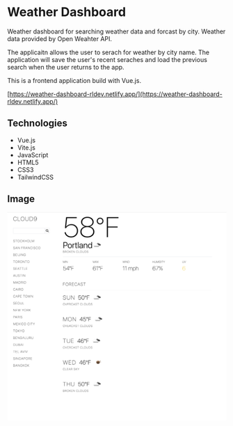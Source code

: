 # Weather Dashboard

Weather dashboard for searching weather data and forcast by city. Weather data provided by Open Weahter API.

The applicaitn allows the user to serach for weather by city name. The application will save the user's recent seraches and load the previous search when the user returns to the app.

This is a frontend application build with Vue.js.

[https://weather-dashboard-rldev.netlify.app/](https://weather-dashboard-rldev.netlify.app/)

## Technologies

- Vue.js
- Vite.js
- JavaScript
- HTML5
- CSS3
- TailwindCSS

## Image
![Screenshot](./public/img/cloud9-app.png)